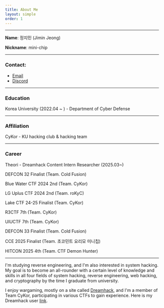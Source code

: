 ```yaml
---
title: About Me
layout: simple
order: 1
---
```


---

**Name**: 정지민 (Jimin Jeong)

**Nickname**: mini-chip

---

### Contact:

- [Email](mailto:jjm4043@gmail.com)
- [Discord](http://discordapp.com/users/914778350256554035)

---

### Education

Korea University (2022.04 ~ ) - Department of Cyber Defense

---

### Affiliation

CyKor - KU hacking club & hacking team

---

### Career

Theori - Dreamhack Content Intern Researcher (2025.03~)

DEFCON 32 Finalist (Team. Cold Fusion)

Blue Water CTF 2024 2nd (Team. CyKor)

LG Uplus CTF 2024 2nd (Team. roKyC)

Lake CTF 24-25 Finalist (Team. CyKor)

R3CTF 7th (Team. CyKor)

UIUCTF 7th (Team. CyKor)

DEFCON 33 Finalist (Team. Cold Fusion)

CCE 2025 Finalist (Team. 초코민트 요리모 미니칩)

HITCON 2025 4th (Team. CTF Demon Hunter)

---

I'm studying reverse engineering, and I'm also interested in system hacking. My goal is to become an all-rounder with a certain level of knowledge and skills in all four fields of system hacking, reverse engineering, web hacking, and cryptography by the time I graduate from university.

I enjoy wargaming, mostly on a site called [Dreamhack](http://dreamhack.io), and I'm a member of Team CyKor, participating in various CTFs to gain experience. Here is my Dreamhack user [link](https://dreamhack.io/users/25740).
